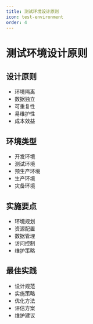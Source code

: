 ```yaml
---
title: 测试环境设计原则
icon: test-environment
order: 4
---
```


# 测试环境设计原则

## 设计原则
- 环境隔离
- 数据独立
- 可重复性
- 易维护性
- 成本效益

## 环境类型
- 开发环境
- 测试环境
- 预生产环境
- 生产环境
- 灾备环境

## 实施要点
- 环境规划
- 资源配置
- 数据管理
- 访问控制
- 维护策略

## 最佳实践
- 设计规范
- 实施策略
- 优化方法
- 评估方案
- 维护建议
